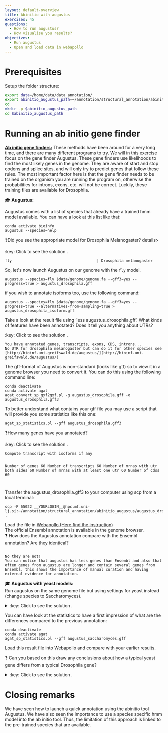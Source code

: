 ```yaml
---
layout: default-overview
title: Abinitio with augustus
exercises: 45
questions:
  - How to run augustus?
  - How visualise you results?
objectives:
  - Run augustus
  - Open and load data in webapollo
---
```



# Prerequisites

Setup the folder structure:

```bash
export data=/home/data/data_annotation/
export abinitio_augustus_path=~/annotation/structural_annotation/abinitio_augustus
cd
mkdir -p $abinitio_augustus_path
cd $abinitio_augustus_path
```

# Running an ab initio gene finder

<u><strong>Ab initio gene finders:</strong></u> These methods have been around for a very long time, and there are many different programs to try. We will in this exercise focus on the gene finder Augustus. These gene finders use likelihoods to find the most likely genes in the genome. They are aware of start and stop codons and splice sites, and will only try to predict genes that follow these rules. The most important factor here is that the gene finder needs to be trained on the organism you are running the program on, otherwise the probabilities for introns, exons, etc. will not be correct. Luckily, these training files are available for Drosophila.

:mortar_board: **Augustus:**

Augustus comes with a list of species that already have a trained hmm model available. You can have a look at this list like that:  

```
conda activate bioinfo
augustus --species=help
```

:question:Did you see the appropriate model for Drosophila Melanogaster?
details>
<summary>:key: Click to see the solution .</summary>
<code>
fly                                      | Drosophila melanogaster
</code>
</details>


So, let's now launch Augustus on our genome with the `fly` model.

```
augustus --species=fly $data/genome/genome.fa --gff3=yes --progress=true > augustus_drosophila.gff
```

if you wish to annotate isoforms too, use the following command:

```
augustus --species=fly $data/genome/genome.fa --gff3=yes --progress=true --alternatives-from-sampling=true > augustus_drosophila_isoform.gff
```

Take a look at the result file using ‘less augustus\_drosophila.gff’. What kinds of features have been annotated? Does it tell you anything about UTRs?

<summary>:key: Click to see the solution .</summary>
<code>
You have annotated genes, transcripts, exons, CDS, introns...
No UTR for drosophila melanogaster but can do it for other species see [http://bioinf.uni-greifswald.de/augustus/](http://bioinf.uni-greifswald.de/augustus/)
</code>
</details>


The gff-format of Augustus is non-standard (looks like gtf) so to view it in a genome browser you need to convert it. You can do this using the following command line:

```
conda deactivate
conda activate agat
agat_convert_sp_gxf2gxf.pl -g augustus_drosophila.gff -o augustus_drosophila.gff3
```
To better understand what contains your gff file you may use a script that will provide you some statistics like this one:
```
agat_sp_statistics.pl --gff augustus_drosophila.gff3
```
:question:How many genes have you annotated?

<summary>:key: Click to see the solution .</summary>
<code>
Compute transcript with isoforms if any

Number of genes                              60
Number of transcripts                        60
Number of mrnas with utr both sides          60
Number of mrnas with at least one utr        60
Number of cdss                               60

</code>
</details>


Transfer the augustus\_drosophila.gff3 to your computer using scp from a local terminal:    
```
scp -P 65022 __YOURLOGIN__@hpc.mf.uni-lj.si:~/annotation/structural_annotation/abinitio_augustus/augustus_drosophila.gff3 .  
```
Load the file in [Webapollo (Here find the instruction)](webapollo_usage)
<br/>The official Ensembl annotation is available in the genome browser.  
:question: How does the Augustus annotation compare with the Ensembl annotation? Are they identical?

<code>
No they are not!
You can notice that augustus has less genes than Ensembl and also that often genes from augustus are longer and contain several genes from Ensembl, this shows the importance of manual curation and having external evidence for annotation.
</code>
</details>

:mortar_board: **Augustus with yeast models:**  
Run augustus on the same genome file but using settings for yeast instead (change species to Saccharomyces).

<details>
<summary>:key: Click to see the solution .</summary>
<code>
conda deactivate
conda activate bioinfo
augustus --species=saccharomyces $data/genome/genome.fa --gff3=on > augustus_saccharomyces.gff
</code>
</details>

You can have look at the statistics to have a first impression of what are the differences compared to the previous annotation:
```
conda deactivate
conda activate agat
agat_sp_statistics.pl --gff augustus_saccharomyces.gff
```

Load this result file into Webapollo and compare with your earlier results.  

:question: Can you based on this draw any conclusions about how a typical yeast gene differs from a typical Drosophila gene?

<details>
<summary>:key: Click to see the solution .</summary>
<code>
You can that yeast genes are smaller, often one exon genes, if they have several exons the introns are smaller than for drosophila.
</code>
</details>

# Closing remarks

We have seen how to launch a quick annotation using the abinitio tool Augustus.
We have also seen the importance to use a species specific hmm model into the ab initio tool. Thus, the limitation of this approach is linked to the pre-trained species that are available.
